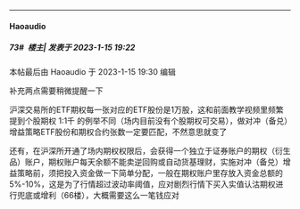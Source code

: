 

*****

####  Haoaudio  
##### 73#         楼主| 发表于 2023-1-15 19:22

 本帖最后由 Haoaudio 于 2023-1-15 19:30 编辑 

补充两点需要稍微提醒一下

沪深交易所的ETF期权每一张对应的ETF股份是1万股，这和前面教学视频里频繁提到个股期权 1:1千 的例举不同（场内目前没有个股期权可交易），做对冲（备兑）增益策略ETF股份和期权合约张数一定要匹配，不然意思就变了

还有，在沪深所开通了场内期权权限后，会获得一个独立于证券账户的期权（衍生品）账户，期权账户每天余额不能卖逆回购或自动货基理财，实施对冲（备兑）增益策略前，须把投入资金做一下简单分配，一般在期权账户里存放入资金总额的5%-10%，这是为了行情超过波动率阈值，应对剧烈行情下买入实值认沽期权进行兜底或增利（66楼），大概需要这么一笔钱应对


